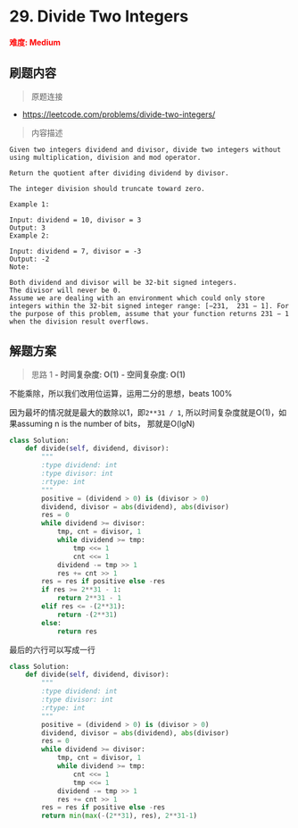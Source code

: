 # 29. Divide Two Integers

**<font color=red>难度: Medium</font>**

## 刷题内容

> 原题连接

* https://leetcode.com/problems/divide-two-integers/

> 内容描述

```
Given two integers dividend and divisor, divide two integers without using multiplication, division and mod operator.

Return the quotient after dividing dividend by divisor.

The integer division should truncate toward zero.

Example 1:

Input: dividend = 10, divisor = 3
Output: 3
Example 2:

Input: dividend = 7, divisor = -3
Output: -2
Note:

Both dividend and divisor will be 32-bit signed integers.
The divisor will never be 0.
Assume we are dealing with an environment which could only store integers within the 32-bit signed integer range: [−231,  231 − 1]. For the purpose of this problem, assume that your function returns 231 − 1 when the division result overflows.
```

## 解题方案

> 思路 1
****- 时间复杂度: O(1)**** ****- 空间复杂度: O(1)****

不能乘除，所以我们改用位运算，运用二分的思想，beats 100%

因为最坏的情况就是最大的数除以1，即`2**31 / 1`, 所以时间复杂度就是O(1)，如果assuming n is the number of bits， 那就是O(lgN)

```python
class Solution:
    def divide(self, dividend, divisor):
        """
        :type dividend: int
        :type divisor: int
        :rtype: int
        """
        positive = (dividend > 0) is (divisor > 0)
        dividend, divisor = abs(dividend), abs(divisor)
        res = 0
        while dividend >= divisor:
            tmp, cnt = divisor, 1
            while dividend >= tmp:
                tmp <<= 1
                cnt <<= 1
            dividend -= tmp >> 1
            res += cnt >> 1
        res = res if positive else -res
        if res >= 2**31 - 1:
            return 2**31 - 1
        elif res <= -(2**31):
            return -(2**31)
        else:
            return res
```

最后的六行可以写成一行

```python
class Solution:
    def divide(self, dividend, divisor):
        """
        :type dividend: int
        :type divisor: int
        :rtype: int
        """
        positive = (dividend > 0) is (divisor > 0)
        dividend, divisor = abs(dividend), abs(divisor)
        res = 0
        while dividend >= divisor:
            tmp, cnt = divisor, 1
            while dividend >= tmp:
                cnt <<= 1
                tmp <<= 1
            dividend -= tmp >> 1
            res += cnt >> 1
        res = res if positive else -res
        return min(max(-(2**31), res), 2**31-1)
```
